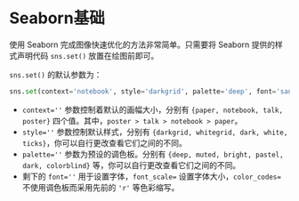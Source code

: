 # Seaborn基础

使用 Seaborn 完成图像快速优化的方法非常简单。只需要将 Seaborn 提供的样式声明代码 `sns.set()` 放置在绘图前即可。

`sns.set()` 的默认参数为：

```python
sns.set(context='notebook', style='darkgrid', palette='deep', font='sans-serif', font_scale=1, color_codes=False, rc=None)
```

- `context=''` 参数控制着默认的画幅大小，分别有 `{paper, notebook, talk, poster}` 四个值。其中，`poster > talk > notebook > paper`。
- `style=''` 参数控制默认样式，分别有 `{darkgrid, whitegrid, dark, white, ticks}`，你可以自行更改查看它们之间的不同。
- `palette=''` 参数为预设的调色板。分别有 `{deep, muted, bright, pastel, dark, colorblind}` 等，你可以自行更改查看它们之间的不同。
- 剩下的 `font=''` 用于设置字体，`font_scale=` 设置字体大小，`color_codes=` 不使用调色板而采用先前的 `'r'` 等色彩缩写。